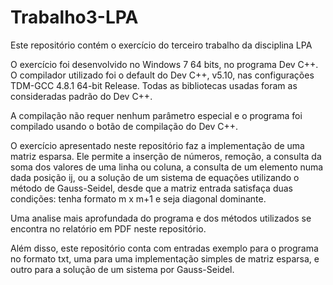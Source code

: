 ﻿# Trabalho3-LPA
Este repositório contém o exercício do terceiro trabalho da disciplina LPA

O exercício foi desenvolvido no Windows 7 64 bits, no programa Dev C++. O compilador utilizado foi o default do Dev C++, v5.10, nas configurações TDM-GCC 4.8.1 64-bit Release. Todas as bibliotecas usadas foram as consideradas padrão do Dev C++.

A compilação não requer nenhum parâmetro especial e o programa foi compilado usando o botão de compilação do Dev C++. 

O exercício apresentado neste repositório faz a implementação de uma matriz esparsa. Ele permite a inserção
 de números, remoção, a consulta da soma dos valores de uma linha ou coluna, a consulta de um elemento numa
 dada posição ij, ou a solução de um sistema de equações utilizando o método de Gauss-Seidel, desde que a 
 matriz entrada satisfaça duas condições: tenha formato m x m+1 e seja diagonal dominante.

Uma analise mais aprofundada do programa e dos métodos utilizados se encontra no relatório em PDF neste 
repositório.

Além disso, este repositório conta com entradas exemplo para o programa no formato txt, uma para uma implementação simples de matriz esparsa, e outro para a solução de um sistema por Gauss-Seidel.